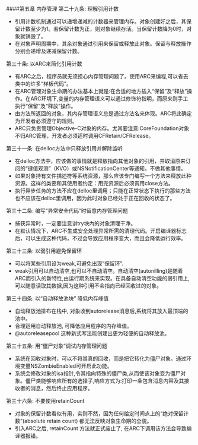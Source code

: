 ####第五章 内存管理
第二十九条: 理解引用计数
* 引用计数机制通过可以递增递减的计数器来管理内存。对象创建好之后，其保留计数至少为1。若保留计数为正，则对象继续存活。当保留计数降为0时，对象就销毁了。
* 在对象声明周期中，其余对象通过引用来保留或释放此对象。保留与释放操作分别会递增及递减保留计数。

第三十条: 以ARC来简化引用计数
* 有ARC之后，程序员就无须担心内存管理问题了。使用ARC来编程,可以省去类中的许多“样板代码”。
* 在ARC管理对象生命期的办法基本上就是:在合适的地方插入“保留”及“释放”操作。在ARC环境下,变量的内存管理语义可以通过修饰符指明，而原来则手工执行“保留”及“释放”操作。
* 由方法所返回的对象，其内存管理语义总是通过方法名来体现。ARC将此确定为开发者必须遵守的规则。
* ARC只负责管理Objective-C对象的内存。尤其要注意:CoreFoundation对象不归ARC管理，开发者必须适时调用CFRetain/CFRelease。

第三十一条: 在delloc方法中只释放引用并解除监听
* 在delloc方法中，应该做的事情就是释放指向其他对象的引用，并取消原来订阅的“键值观测”（KVO）或NSNotificationCenter等通知，不做其他事情。
* 如果对象持有文件描述符等系统资源，那么应该专门编写一个方法来释放此种资源。这样的类要和其使用者约定：用完资源后必须调用close方法。
* 执行异步任务的方法不应在delloc里调用；只能在正常状态下执行的那些方法也不应该在delloc里调用，因为此时对象已经处于正在回收的状态了。

第三十二条: 编写“异常安全代码”时留意内存管理问题
* 捕获异常时，一定要注意讲try块內的对象清理干净。
* 在默认情况下，ARC不生成安全处理异常所需的清理代码。开启编译器标志后，可以生成这种代码，不过会导致应用程序变大，而且会降低运行效率。

第三十三条: 以弱引用避免保留环
* 可以将某些引用设为weak,可避免出现“保留环”.
* weak引用可以自动清空,也可以不自动清空。自动清空(autonilling)是随着ARC而引入的新特性,由运行期系统来实现。在具备自动清空功能的弱引用上,可以随意读取其数据,因为这种引用不会指向已经回收过的对象。

第三十四条: 以“自动释放池块” 降低内存峰值
* 自动释放池排布在栈中, 对象收到autorelease消息后,系统将其放入最顶端的池中。
* 合理运用自动释放池, 可降低应用程序的内存峰值。
* @autoreleasepool 这种新式写法能创建出更为轻便的自动释放池。

第三十五条: 用“僵尸对象”调试内存管理问题
* 系统在回收对象时，可以不将其真的回收，而是把它转化为僵尸对象。通过环境变量NSZombieEnabled可开启此功能。
* 系统会修改对象的isa指针,令其指向特殊的僵尸类,从而使该对象变为僵尸对象。僵尸类能够响应所有的选择子,响应方式为:打印一条包含消息内容及其接收者的消息，然后终止应用程序。

第三十六条: 不要使用retainCount
* 对象的保留计数看似有用，实则不然，因为任何给定时间点上的“绝对保留计数”(absolute retain count) 都无法反映对象生命期的全貌。
* 引入ARC之后, retainCount 方法就正式废止了, 在ARC下调用该方法会导致编译器报错。





